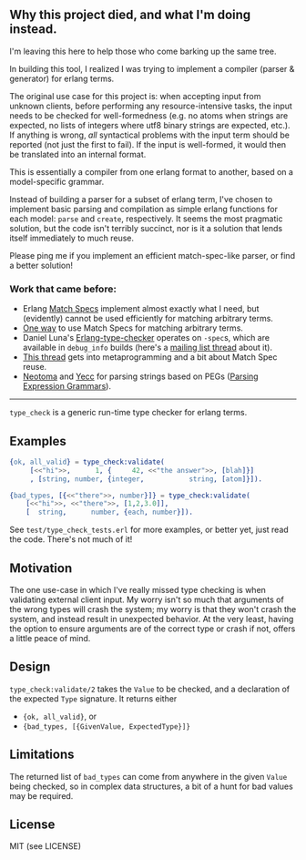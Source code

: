 ## Why this project died, and what I'm doing instead.

I'm leaving this here to help those who come barking up the same tree.

In building this tool, I realized I was trying to implement a compiler
(parser & generator) for erlang terms.

The original use case for this project is: when accepting input from
unknown clients, before performing any resource-intensive tasks, the
input needs to be checked for well-formedness (e.g. no atoms when
strings are expected, no lists of integers where utf8 binary strings
are expected, etc.). If anything is wrong, *all* syntactical problems
with the input term should be reported (not just the first to
fail). If the input is well-formed, it would then be translated into
an internal format.

This is essentially a compiler from one erlang format to another,
based on a model-specific grammar. 

Instead of building a parser for a subset of erlang term, I've chosen
to implement basic parsing and compilation as simple erlang functions
for each model: `parse` and `create`, respectively. It seems the most
pragmatic solution, but the code isn't terribly succinct, nor is it a
solution that lends itself immediately to much reuse.

Please ping me if you implement an efficient match-spec-like parser,
or find a better solution!

### Work that came before:

 * Erlang [Match Specs](http://www.erlang.org/doc/apps/erts/match_spec.html) implement almost exactly what I need, but (evidently) cannot be used efficiently for matching arbitrary terms.
 * [One way](http://erlang.org/pipermail/erlang-questions/2003-November/010712.html) to use Match Specs for matching arbitrary terms.
 * Daniel Luna's [Erlang-type-checker](https://github.com/dLuna/Erlang-type-checker) operates on `-spec`s, which are available in `debug_info` builds (here's a [mailing list thread](http://erlang.org/pipermail/erlang-questions/2011-September/061343.html) about it).
 * [This thread](http://erlang.org/pipermail/erlang-questions/2008-October/039402.html) gets into metaprogramming and a bit about Match Spec reuse.
 * [Neotoma](https://github.com/seancribbs/neotoma) and [Yecc](http://www.erlang.org/doc/man/yecc.html) for parsing strings based on PEGs ([Parsing Expression Grammars](http://en.wikipedia.org/wiki/Parsing_expression_grammar)).

----

`type_check` is a generic run-time type checker for erlang terms.


## Examples

```erlang
{ok, all_valid} = type_check:validate(
     [<<"hi">>,      1, {     42, <<"the answer">>, [blah]}]
     , [string, number, {integer,           string, [atom]}]).

{bad_types, [{<<"there">>, number}]} = type_check:validate(
	[<<"hi">>, <<"there">>, [1,2,3.0]], 
	[  string,      number, {each, number}]).
```

See `test/type_check_tests.erl` for more examples, or better yet, just
read the code. There's not much of it!


## Motivation

The one use-case in which I've really missed type checking is when
validating external client input. My worry isn't so much that
arguments of the wrong types will crash the system; my worry is that
they won't crash the system, and instead result in unexpected
behavior. At the very least, having the option to ensure arguments are
of the correct type or crash if not, offers a little peace of mind.


## Design

`type_check:validate/2` takes the `Value` to be checked, and a
declaration of the expected `Type` signature. It returns either

 * `{ok, all_valid}`, or
 * `{bad_types, [{GivenValue, ExpectedType}]}`


## Limitations

The returned list of `bad_types` can come from anywhere in the given
`Value` being checked, so in complex data structures, a bit of a hunt
for bad values may be required.


## License

MIT (see LICENSE)